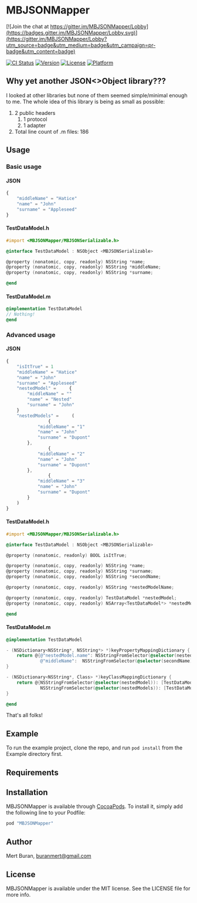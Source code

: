 # MBJSONMapper

[![Join the chat at https://gitter.im/MBJSONMapper/Lobby](https://badges.gitter.im/MBJSONMapper/Lobby.svg)](https://gitter.im/MBJSONMapper/Lobby?utm_source=badge&utm_medium=badge&utm_campaign=pr-badge&utm_content=badge)

[![CI Status](http://img.shields.io/travis/buranmert/MBJSONMapper.svg?style=flat)](https://travis-ci.org/buranmert/MBJSONMapper)
[![Version](https://img.shields.io/cocoapods/v/MBJSONMapper.svg?style=flat)](http://cocoapods.org/pods/MBJSONMapper)
[![License](https://img.shields.io/cocoapods/l/MBJSONMapper.svg?style=flat)](http://cocoapods.org/pods/MBJSONMapper)
[![Platform](https://img.shields.io/cocoapods/p/MBJSONMapper.svg?style=flat)](http://cocoapods.org/pods/MBJSONMapper)

## Why yet another JSON<>Object library???

I looked at other libraries but none of them seemed simple/minimal enough to me. The whole idea of this library is being as small as possible:

1. 2 public headers
    1. 1 protocol
    2. 1 adapter
2. Total line count of .m files: 186

## Usage

### Basic usage

#### JSON

```javascript
{
    "middleName" = "Hatice"
    "name" = "John"
    "surname" = "Appleseed"
}
```

#### TestDataModel.h
```objective-c
#import <MBJSONMapper/MBJSONSerializable.h>

@interface TestDataModel : NSObject <MBJSONSerializable>

@property (nonatomic, copy, readonly) NSString *name;
@property (nonatomic, copy, readonly) NSString *middleName;
@property (nonatomic, copy, readonly) NSString *surname;

@end
```

#### TestDataModel.m

```objective-c
@implementation TestDataModel
// Nothing!
@end
```

### Advanced usage

#### JSON

```javascript
{
    "isItTrue" = 1
    "middleName" = "Hatice"
    "name" = "John"
    "surname" = "Appleseed"
    "nestedModel" =     {
        "middleName" = ""
        "name" = "Nested"
        "surname" = "John"
    }
    "nestedModels" =     (
                {
            "middleName" = "1"
            "name" = "John"
            "surname" = "Dupont"
        },
                {
            "middleName" = "2"
            "name" = "John"
            "surname" = "Dupont"
        },
                {
            "middleName" = "3"
            "name" = "John"
            "surname" = "Dupont"
        }
    )
}
```

#### TestDataModel.h
```objective-c
#import <MBJSONMapper/MBJSONSerializable.h>

@interface TestDataModel : NSObject <MBJSONSerializable>

@property (nonatomic, readonly) BOOL isItTrue;

@property (nonatomic, copy, readonly) NSString *name;
@property (nonatomic, copy, readonly) NSString *surname;
@property (nonatomic, copy, readonly) NSString *secondName;

@property (nonatomic, copy, readonly) NSString *nestedModelName;

@property (nonatomic, copy, readonly) TestDataModel *nestedModel;
@property (nonatomic, copy, readonly) NSArray<TestDataModel*> *nestedModels;

@end
```

#### TestDataModel.m

```objective-c
@implementation TestDataModel

- (NSDictionary<NSString*, NSString*> *)keyPropertyMappingDictionary {
    return @{@"nestedModel.name": NSStringFromSelector(@selector(nestedModelName)),
             @"middleName":  NSStringFromSelector(@selector(secondName))};
}

- (NSDictionary<NSString*, Class> *)keyClassMappingDictionary {
    return @{NSStringFromSelector(@selector(nestedModel)): [TestDataModel class],
             NSStringFromSelector(@selector(nestedModels)): [TestDataModel class]};
}

@end
```

That's all folks!

## Example

To run the example project, clone the repo, and run `pod install` from the Example directory first.

## Requirements

## Installation

MBJSONMapper is available through [CocoaPods](http://cocoapods.org). To install
it, simply add the following line to your Podfile:

```ruby
pod "MBJSONMapper"
```

## Author

Mert Buran, buranmert@gmail.com

## License

MBJSONMapper is available under the MIT license. See the LICENSE file for more info.
